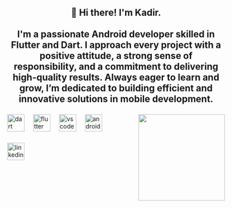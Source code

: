 <h2 align="center">👋 Hi there! I'm Kadir.<br><br>I'm a passionate Android developer skilled in Flutter and Dart. I approach every project with a positive attitude, a strong sense of responsibility, and a commitment to delivering high-quality results. Always eager to learn and grow, I’m dedicated to building efficient and innovative solutions in mobile development.</h2>

###

<img align="right" height="200" src="https://tms-outsource.com/blog/wp-content/uploads/2023/04/android-ide.jpg"  />

###

<div align="left">
  <img src="https://cdn.jsdelivr.net/gh/devicons/devicon/icons/dart/dart-plain-wordmark.svg" height="40" alt="dart logo"  />
  <img width="12" />
  <img src="https://cdn.jsdelivr.net/gh/devicons/devicon/icons/flutter/flutter-original.svg" height="40" alt="flutter logo"  />
  <img width="12" />
  <img src="https://cdn.jsdelivr.net/gh/devicons/devicon/icons/vscode/vscode-original.svg" height="40" alt="vscode logo"  />
  <img width="12" />
  <img src="https://cdn.jsdelivr.net/gh/devicons/devicon/icons/androidstudio/androidstudio-original.svg" height="40" alt="androidstudio logo"  />
</div>

###

<div align="left">
  <a href="https://www.linkedin.com/in/kadir-yildiz-38a7aa227/" target="_blank">
    <img src="https://img.shields.io/static/v1?message=LinkedIn&logo=linkedin&label=&color=0077B5&logoColor=white&labelColor=&style=for-the-badge" height="40" alt="linkedin logo"  />
  </a>
</div>

###
